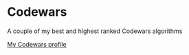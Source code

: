 # Codewars
A couple of my best and highest ranked Codewars algorithms

[My Codewars profile](https://www.codewars.com/users/TyMoOteUuSz)
